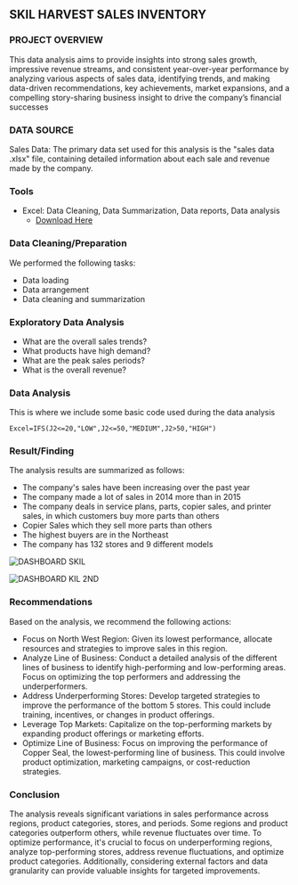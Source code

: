 ## SKIL HARVEST SALES INVENTORY

### PROJECT OVERVIEW

This data analysis aims to provide insights into strong sales growth, impressive revenue streams, and consistent year-over-year performance by analyzing various aspects of sales data, identifying trends, and making data-driven recommendations, key achievements, market expansions, and a compelling story-sharing business insight to drive the company’s financial successes 

### DATA SOURCE

Sales Data: The primary data set used for this analysis is the "sales data .xlsx" file, containing detailed information about each sale and revenue made by the company.

### Tools

- Excel: Data Cleaning, Data Summarization, Data reports, Data analysis
   - [Download Here](https://docs.google.com/spreadsheets/d/1Nwg-mlaguP1BK44VQa2ChvW4OxXr1tR7/edit?usp=sharing&ouid=113171325046061472182&rtpof=true&sd=true)

### Data Cleaning/Preparation

We performed the following tasks:
- Data loading
- Data arrangement
- Data cleaning and summarization
 
### Exploratory Data Analysis

- What are the overall sales trends?
- What products have high demand?
- What are the peak sales periods?
- What is the overall revenue?

### Data Analysis

This is where we include some basic code used during the data analysis

```Excel=IFS(J2<=20,"LOW",J2<=50,"MEDIUM",J2>50,"HIGH") ```


 ### Result/Finding

The analysis results are summarized as follows:

- The company's sales have been increasing over the past year
- The company made a lot of sales in 2014 more than in 2015
- The company deals in service plans, parts, copier sales, and printer sales, in which customers buy more parts than others
- Copier Sales which they sell more parts than others
- The highest buyers are in the Northeast
- The company has 132 stores and 9 different models

![DASHBOARD SKIL](https://github.com/user-attachments/assets/b380ab16-6d2c-4a41-bb49-43796ae5dd03)

![DASHBOARD KIL 2ND](https://github.com/user-attachments/assets/938f7e0a-a630-4acb-9d96-c0972ee636be)
  
### Recommendations

Based on the analysis, we recommend the following actions:
- Focus on North West Region: Given its lowest performance, allocate resources and strategies to improve sales in this region.
- Analyze Line of Business: Conduct a detailed analysis of the different lines of business to identify high-performing and low-performing areas. Focus on optimizing the top performers and addressing the underperformers.
- Address Underperforming Stores: Develop targeted strategies to improve the performance of the bottom 5 stores. This could include training, incentives, or changes in product offerings.
- Leverage Top Markets: Capitalize on the top-performing markets by expanding product offerings or marketing efforts.
- Optimize Line of Business: Focus on improving the performance of Copper Seal, the lowest-performing line of business. This could involve product optimization, marketing campaigns, or cost-reduction strategies.

### Conclusion
The analysis reveals significant variations in sales performance across regions, product categories, stores, and periods. Some regions and product categories outperform others, while revenue fluctuates over time. To optimize performance, it's crucial to focus on underperforming regions, analyze top-performing stores, address revenue fluctuations, and optimize product categories. Additionally, considering external factors and data granularity can provide valuable insights for targeted improvements.



